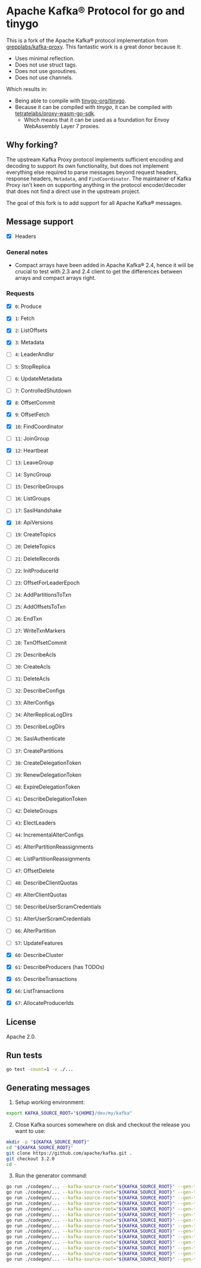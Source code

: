 # Apache Kafka® Protocol for go and tinygo

This is a fork of the Apache Kafka® protocol implementation from [grepplabs/kafka-proxy](https://github.com/grepplabs/kafka-proxy). This fantastic work is a great donor because it:

- Uses minimal reflection.
- Does not use struct tags.
- Does not use goroutines.
- Does not use channels.

Which results in:

- Being able to compile with [tinygo-org/tinygo](https://github.com/tinygo-org/tinygo).
- Because it can be compiled with _tinygo_, it can be compiled with [tetratelabs/proxy-wasm-go-sdk](https://github.com/tetratelabs/proxy-wasm-go-sdk).
  - Which means that it can be used as a foundation for Envoy WebAssembly Layer 7 proxies.

## Why forking?

The upstream Kafka Proxy protocol implements sufficient encoding and decoding to support its own functionality, but does not implement everything else required to parse messages beyond request headers, response headers, `Metadata`, and `FindCoordinator`. The maintainer of Kafka Proxy isn't keen on supporting anything in the protocol encoder/decoder that does not find a direct use in the upstream project.

The goal of this fork is to add support for all Apache Kafka® messages.

## Message support

- [x] Headers

### General notes

- Compact arrays have been added in Apache Kafka® 2.4, hence it will be crucial to test with 2.3 and 2.4 client to get the differences between arrays and compact arrays right.

### Requests

- [x] `0`: Produce
- [x] `1`: Fetch
- [x] `2`: ListOffsets
- [x] `3`: Metadata
- [ ] `4`: LeaderAndIsr
- [ ] `5`: StopReplica
- [ ] `6`: UpdateMetadata
- [ ] `7`: ControlledShutdown
- [x] `8`: OffsetCommit
- [x] `9`: OffsetFetch
- [x] `10`: FindCoordinator
- [ ] `11`: JoinGroup
- [x] `12`: Heartbeat
- [ ] `13`: LeaveGroup
- [ ] `14`: SyncGroup
- [ ] `15`: DescribeGroups
- [ ] `16`: ListGroups
- [ ] `17`: SaslHandshake
- [x] `18`: ApiVersions
- [ ] `19`: CreateTopics
- [ ] `20`: DeleteTopics
- [ ] `21`: DeleteRecords
- [ ] `22`: InitProducerId
- [ ] `23`: OffsetForLeaderEpoch
- [ ] `24`: AddPartitionsToTxn
- [ ] `25`: AddOffsetsToTxn
- [ ] `26`: EndTxn
- [ ] `27`: WriteTxnMarkers
- [ ] `28`: TxnOffsetCommit
- [ ] `29`: DescribeAcls

- [ ] `30`: CreateAcls
- [ ] `31`: DeleteAcls
- [ ] `32`: DescribeConfigs
- [ ] `33`: AlterConfigs
- [ ] `34`: AlterReplicaLogDirs
- [ ] `35`: DescribeLogDirs
- [ ] `36`: SaslAuthenticate
- [ ] `37`: CreatePartitions
- [ ] `38`: CreateDelegationToken
- [ ] `39`: RenewDelegationToken

- [ ] `40`: ExpireDelegationToken
- [ ] `41`: DescribeDelegationToken
- [ ] `42`: DeleteGroups
- [ ] `43`: ElectLeaders
- [ ] `44`: IncrementalAlterConfigs
- [ ] `45`: AlterPartitionReassignments
- [ ] `46`: ListPartitionReassignments
- [ ] `47`: OffsetDelete
- [ ] `48`: DescribeClientQuotas
- [ ] `49`: AlterClientQuotas

- [ ] `50`: DescribeUserScramCredentials
- [ ] `51`: AlterUserScramCredentials
- [ ] `66`: AlterPartition
- [ ] `57`: UpdateFeatures

- [x] `60`: DescribeCluster
- [x] `61`: DescribeProducers (has TODOs)
- [x] `65`: DescribeTransactions
- [x] `66`: ListTransactions
- [x] `67`: AllocateProducerIds

## License 

Apache 2.0.

## Run tests

```sh
go test -count=1 -v ./...
```

## Generating messages

1. Setup working environment:

```sh
export KAFKA_SOURCE_ROOT="${HOME}/dev/my/kafka"
```

2. Close Kafka sources somewhere on disk and checkout the release you want to use:

```sh
mkdir -p "${KAFKA_SOURCE_ROOT}"
cd "${KAFKA_SOURCE_ROOT}"
git clone https://github.com/apache/kafka.git .
git checkout 3.2.0
cd -
```

3. Run the generator command:

```sh
go run ./codegen/... --kafka-source-root="${KAFKA_SOURCE_ROOT}" --gen-type=ProduceRequest > messages/00_produce_requests.go
go run ./codegen/... --kafka-source-root="${KAFKA_SOURCE_ROOT}" --gen-type=FetchRequest > messages/01_fetch_requests.go
go run ./codegen/... --kafka-source-root="${KAFKA_SOURCE_ROOT}" --gen-type=ListOffsetsRequest > messages/02_listoffsets_requests.go
go run ./codegen/... --kafka-source-root="${KAFKA_SOURCE_ROOT}" --gen-type=MetadataRequest > messages/03_metadata_requests.go
go run ./codegen/... --kafka-source-root="${KAFKA_SOURCE_ROOT}" --gen-type=OffsetCommitRequest > messages/08_offsetcommit_requests.go
go run ./codegen/... --kafka-source-root="${KAFKA_SOURCE_ROOT}" --gen-type=OffsetFetchRequest > messages/09_offsetfetch_requests.go
go run ./codegen/... --kafka-source-root="${KAFKA_SOURCE_ROOT}" --gen-type=FindCoordinatorRequest > messages/10_findcoordinator_requests.go
go run ./codegen/... --kafka-source-root="${KAFKA_SOURCE_ROOT}" --gen-type=HeartbeatRequest > messages/12_heartbeat_requests.go
go run ./codegen/... --kafka-source-root="${KAFKA_SOURCE_ROOT}" --gen-type=ApiVersionsRequest > messages/18_apiversions_requests.go
go run ./codegen/... --kafka-source-root="${KAFKA_SOURCE_ROOT}" --gen-type=DescribeClusterRequest > messages/60_describecluster_requests.go
go run ./codegen/... --kafka-source-root="${KAFKA_SOURCE_ROOT}" --gen-type=DescribeProducersRequest > messages/61_describeproducers_requests.go
go run ./codegen/... --kafka-source-root="${KAFKA_SOURCE_ROOT}" --gen-type=DescribeTransactionsRequest > messages/65_describetransactions_requests.go
go run ./codegen/... --kafka-source-root="${KAFKA_SOURCE_ROOT}" --gen-type=ListTransactionsRequest > messages/66_listtransactions_requests.go
go run ./codegen/... --kafka-source-root="${KAFKA_SOURCE_ROOT}" --gen-type=AllocateProducerIdsRequest > messages/67_allocateproducerids_requests.go
```
